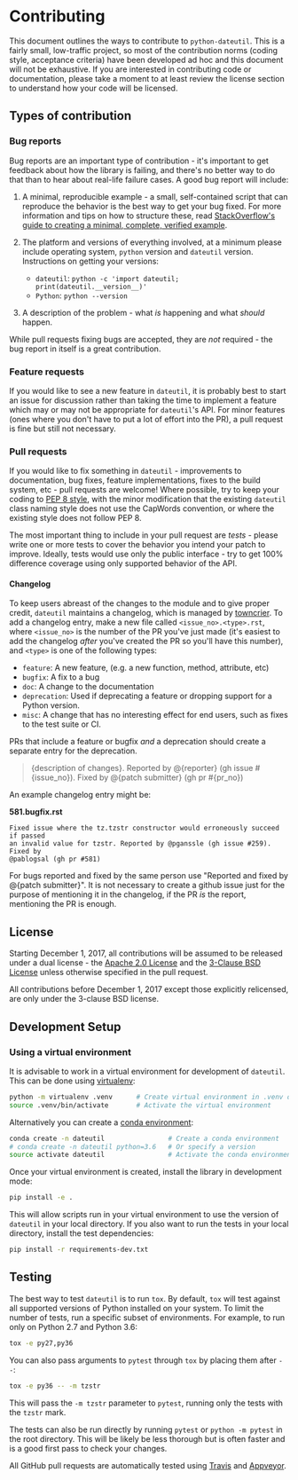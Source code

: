# Contributing

This document outlines the ways to contribute to `python-dateutil`. This is a fairly small, low-traffic project, so most of the contribution norms (coding style, acceptance criteria) have been developed ad hoc and this document will not be exhaustive. If you are interested in contributing code or documentation, please take a moment to at least review the license section to understand how your code will be licensed.

## Types of contribution

### Bug reports
Bug reports are an important type of contribution - it's important to get feedback about how the library is failing, and there's no better way to do that than to hear about real-life failure cases. A good bug report will include:

1. A minimal, reproducible example - a small, self-contained script that can reproduce the behavior is the best way to get your bug fixed. For more information and tips on how to structure these, read [StackOverflow's guide to creating a minimal, complete, verified example](https://stackoverflow.com/help/mcve).

2. The platform and versions of everything involved, at a minimum please include operating system, `python` version and `dateutil` version. Instructions on getting your versions:
    - `dateutil`: `python -c 'import dateutil; print(dateutil.__version__)'`
    - `Python`: `python --version`

3. A description of the problem - what *is* happening and what *should* happen.

While pull requests fixing bugs are accepted, they are *not* required - the bug report in itself is a great contribution.

### Feature requests

If you would like to see a new feature in `dateutil`, it is probably best to start an issue for discussion rather than taking the time to implement a feature which may or may not be appropriate for `dateutil`'s API. For minor features (ones where you don't have to put a lot of effort into the PR), a pull request is fine but still not necessary.

### Pull requests

If you would like to fix something in `dateutil` -  improvements to documentation, bug fixes, feature implementations, fixes to the build system, etc - pull requests are welcome! Where possible, try to keep your coding to [PEP 8 style](https://www.python.org/dev/peps/pep-0008/), with the minor modification that the existing `dateutil` class naming style does not use the CapWords convention, or where the existing style does not follow PEP 8.

The most important thing to include in your pull request are *tests* - please write one or more tests to cover the behavior you intend your patch to improve. Ideally, tests would use only the public interface - try to get 100% difference coverage using only supported behavior of the API.

#### Changelog
To keep users abreast of the changes to the module and to give proper credit, `dateutil` maintains a changelog, which is managed by [towncrier](https://github.com/hawkowl/towncrier). To add a changelog entry, make a new file called `<issue_no>.<type>.rst`, where `<issue_no>` is the number of the PR you've just made (it's easiest to add the changelog *after* you've created the PR so you'll have this number), and `<type>` is one of the following types:

- `feature`: A new feature, (e.g. a new function, method, attribute, etc)
- `bugfix`: A fix to a bug
- `doc`: A change to the documentation
- `deprecation`: Used if deprecating a feature or dropping support for a Python version.
- `misc`: A change that has no interesting effect for end users, such as fixes to the test suite or CI.

PRs that include a feature or bugfix *and* a deprecation should create a separate entry for the deprecation.



> {description of changes}. Reported by @{reporter} (gh issue #{issue\_no}). Fixed by @{patch submitter} (gh pr #{pr\_no})

An example changelog entry might be:

**581.bugfix.rst**
```
Fixed issue where the tz.tzstr constructor would erroneously succeed if passed
an invalid value for tzstr. Reported by @pganssle (gh issue #259). Fixed by
@pablogsal (gh pr #581)
```

For bugs reported and fixed by the same person use "Reported and fixed by @{patch submitter}". It is not necessary to create a github issue just for the purpose of mentioning it in the changelog, if the PR *is* the report, mentioning the PR is enough.

## License

Starting December 1, 2017, all contributions will be assumed to be released under a dual license - the [Apache 2.0 License](https://www.apache.org/licenses/LICENSE-2.0) and the [3-Clause BSD License](https://opensource.org/licenses/BSD-3-Clause) unless otherwise specified in the pull request.

All contributions before December 1, 2017 except those explicitly relicensed, are only under the 3-clause BSD license.


## Development Setup

### Using a virtual environment

It is advisable to work in a virtual environment for development of `dateutil`. This can be done using [virtualenv](https://virtualenv.pypa.io):

```bash
python -m virtualenv .venv      # Create virtual environment in .venv directory
source .venv/bin/activate       # Activate the virtual environment
```

Alternatively you can create a [conda environment](https://conda.io/docs/user-guide/tasks/manage-environments.html):

```bash
conda create -n dateutil                # Create a conda environment
# conda create -n dateutil python=3.6   # Or specify a version
source activate dateutil                # Activate the conda environment
```

Once your virtual environment is created, install the library in development mode:

```bash
pip install -e .
```

This will allow scripts run in your virtual environment to use the version of `dateutil` in your local directory. If you also want to run the tests in your local directory, install the test dependencies:

```bash
pip install -r requirements-dev.txt
```

## Testing

The best way to test `dateutil` is to run `tox`. By default, `tox` will test against all supported versions of Python installed on your system. To limit the number of tests, run a specific subset of environments. For example, to run only on Python 2.7 and Python 3.6:

```bash
tox -e py27,py36
```

You can also pass arguments to `pytest` through `tox` by placing them after `--`:

```bash
tox -e py36 -- -m tzstr
```

This will pass the `-m tzstr` parameter to `pytest`, running only the tests with the `tzstr` mark.

The tests can also be run directly by running `pytest` or `python -m pytest` in the root directory. This will be likely be less thorough but is often faster and is a good first pass to check your changes.

All GitHub pull requests are automatically tested using [Travis](https://travis-ci.org/dateutil/dateutil/) and [Appveyor](https://ci.appveyor.com/project/dateutil/dateutil).
